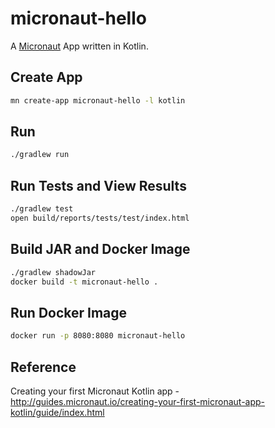 # micronaut-hello

A [Micronaut](http://micronaut.io) App written in Kotlin.

## Create App

```sh
mn create-app micronaut-hello -l kotlin
```

## Run
 
```sh
./gradlew run
```

## Run Tests and View Results

```sh
./gradlew test
open build/reports/tests/test/index.html
```

## Build JAR and Docker Image

```sh
./gradlew shadowJar
docker build -t micronaut-hello .
```

## Run Docker Image

```sh
docker run -p 8080:8080 micronaut-hello
```

## Reference

Creating your first Micronaut Kotlin app - http://guides.micronaut.io/creating-your-first-micronaut-app-kotlin/guide/index.html
